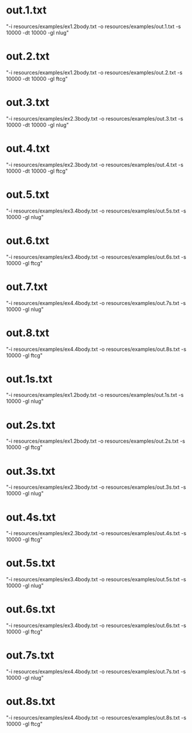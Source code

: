 # out.1.txt

  "-i resources/examples/ex1.2body.txt -o resources/examples/out.1.txt -s 10000 -dt 10000 -gl nlug"

# out.2.txt

  "-i resources/examples/ex1.2body.txt -o resources/examples/out.2.txt -s 10000 -dt 10000 -gl ftcg"
  
# out.3.txt

  "-i resources/examples/ex2.3body.txt -o resources/examples/out.3.txt -s 10000 -dt 10000 -gl nlug"

# out.4.txt

  "-i resources/examples/ex2.3body.txt -o resources/examples/out.4.txt -s 10000 -dt 10000 -gl ftcg"
  
# out.5.txt

  "-i resources/examples/ex3.4body.txt -o resources/examples/out.5s.txt -s 10000 -gl nlug"

# out.6.txt

  "-i resources/examples/ex3.4body.txt -o resources/examples/out.6s.txt -s 10000 -gl ftcg"
  
# out.7.txt

  "-i resources/examples/ex4.4body.txt -o resources/examples/out.7s.txt -s 10000 -gl nlug"

# out.8.txt

  "-i resources/examples/ex4.4body.txt -o resources/examples/out.8s.txt -s 10000 -gl ftcg"
  
# out.1s.txt

  "-i resources/examples/ex1.2body.txt -o resources/examples/out.1s.txt -s 10000 -gl nlug"

# out.2s.txt

  "-i resources/examples/ex1.2body.txt -o resources/examples/out.2s.txt -s 10000 -gl ftcg"
  
# out.3s.txt

  "-i resources/examples/ex2.3body.txt -o resources/examples/out.3s.txt -s 10000 -gl nlug"

# out.4s.txt

  "-i resources/examples/ex2.3body.txt -o resources/examples/out.4s.txt -s 10000 -gl ftcg"
  
# out.5s.txt

  "-i resources/examples/ex3.4body.txt -o resources/examples/out.5s.txt -s 10000 -gl nlug"

# out.6s.txt

  "-i resources/examples/ex3.4body.txt -o resources/examples/out.6s.txt -s 10000 -gl ftcg"
  
# out.7s.txt

  "-i resources/examples/ex4.4body.txt -o resources/examples/out.7s.txt -s 10000 -gl nlug"

# out.8s.txt

  "-i resources/examples/ex4.4body.txt -o resources/examples/out.8s.txt -s 10000 -gl ftcg"
  
  
